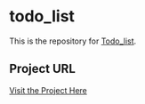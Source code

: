 # todo_list

This is the repository for [Todo_list](#).

## Project URL
[Visit the Project Here](https://github.com/21b1num2752/todo_list.git)
